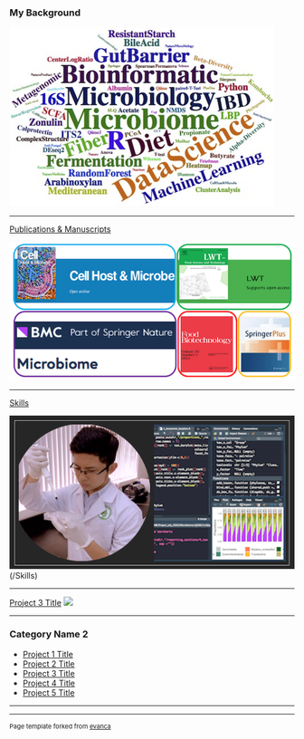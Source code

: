 ### My Background

<img src="images/skills.png?raw=true"/>

---

[Publications & Manuscripts](/Publication_Manuscripts)

[<img src="images/journals.png?raw=true"/>](/Publication_Manuscripts)

---
[Skills](/Skills)

<img src="images/1Skills.png?raw=true"/> (/Skills)

---
[Project 3 Title](http://example.com/)
<img src="images/XXX.jpg?raw=true"/>

---

### Category Name 2

- [Project 1 Title](http://example.com/)
- [Project 2 Title](http://example.com/)
- [Project 3 Title](http://example.com/)
- [Project 4 Title](http://example.com/)
- [Project 5 Title](http://example.com/)

---




---
<p style="font-size:11px">Page template forked from <a href="https://github.com/evanca/quick-portfolio">evanca</a></p>
<!-- Remove above link if you don't want to attibute -->
